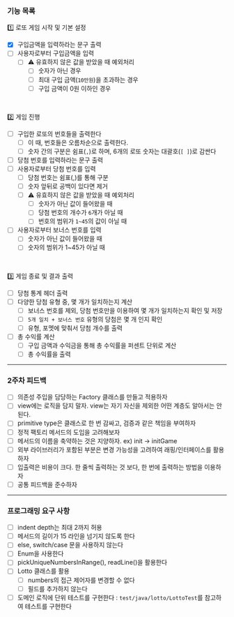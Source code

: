 ### 기능 목록

1️⃣ 로또 게임 시작 및 기본 설정

-[x] 구입금액을 입력하라는 문구 출력
-[ ] 사용자로부터 구입금액을 입력
    -[ ] ⚠️ 유효하지 않은 값을 받았을 때 예외처리
        -[ ] 숫자가 아닌 경우
        -[ ] 최대 구입 금액(`10만원`)을 초과하는 경우
        -[ ] 구입 금액이 0원 이하인 경우

<br>

2️⃣ 게임 진행

-[ ] 구입한 로또의 번호들을 출력한다
    -[ ] 이 때, 번호들은 오름차순으로 출력한다.
    -[ ] 숫자 간의 구분은 쉼표(`,`)로 하며, 6개의 로또 숫자는 대괄호(`[ ]`)로 감싼다
-[ ] 당첨 번호를 입력하라는 문구 출력
-[ ] 사용자로부터 당첨 번호를 입력
    -[ ] 당첨 번호는 쉼표(,)를 통해 구분
    -[ ] 숫자 앞뒤로 공백이 있다면 제거
    -[ ] ⚠️ 유효하지 않은 값을 받았을 때 예외처리
        -[ ] 숫자가 아닌 값이 들어왔을 때
        -[ ] 당첨 번호의 개수가 `6`개가 아닐 때
        -[ ] 번호의 범위가 `1~45`의 값이 아닐 때
-[ ] 사용자로부터 보너스 번호를 입력
    -[ ] 숫자가 아닌 값이 들어왔을 때
    -[ ] 숫자의 범위가 1~45가 아닐 때

<br>

3️⃣ 게임 종료 및 결과 출력

-[ ] 당첨 통계 헤더 출력
-[ ] 다양한 당첨 유형 중, 몇 개가 일치하는지 계산
    -[ ] 보너스 번호를 제외, 당첨 번호만을 이용하여 몇 개가 일치하는지 확인 및 저장
    -[ ] `5개 일치 + 보너스 번호` 유형의 당첨은 몇 개 인지 확인
    -[ ] 유형, 포멧에 맞춰서 당첨 개수를 출력
- [ ] 총 수익률 계산
    -[ ] 구입 금액과 수익금을 통해 총 수익률을 퍼센트 단위로 계산
    -[ ] 총 수익률을 출력

---

### 2주차 피드백

-[ ] 의존성 주입을 담당하는 Factory 클래스를 만들고 적용하자
-[ ] view에는 로직을 담지 말자. view는 자기 자신을 제외한 어떤 계층도 알아서는 안된다.
-[ ] primitive type은 클래스로 한 번 감싸고, 검증과 같은 책임을 부여하자
-[ ] 정적 팩토리 메서드의 도입을 고려해보자
-[ ] 메서드의 이름을 축약하는 것은 지양하자. ex) init -> initGame
-[ ] 외부 라이브러리가 포함된 부분은 변경 가능성을 고려하여 래핑/인터페이스를 활용하자
-[ ] 입출력은 비용이 크다. 한 줄씩 출력하는 것 보다, 한 번에 출력하는 방법을 이용하자
-[ ] 공통 피드백을 준수하자

---

### 프로그래밍 요구 사항

-[ ] indent depth는 최대 2까지 허용
-[ ] 메서드의 길이가 15 라인을 넘기지 않도록 한다
-[ ] else, switch/case 문을 사용하지 않는다
-[ ] Enum을 사용한다
-[ ] pickUniqueNumbersInRange(), readLine()을 활용한다
-[ ] Lotto 클래스를 활용
    -[ ] numbers의 접근 제어자를 변경할 수 없다
    -[ ] 필드를 추가하지 않는다
-[ ] 도메인 로직에 단위 테스트를 구현한다 : `test/java/lotto/LottoTest`를 참고하여 테스트를 구현한다